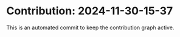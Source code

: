 # Contribution: 2024-11-30-15-37
This is an automated commit to keep the contribution graph active.
